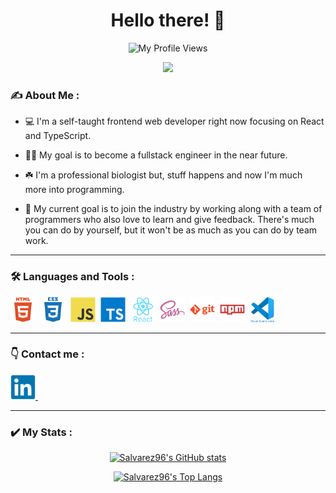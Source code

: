 <div id='header' align='center'>
  <div id='main-title' align='center'>

  # Hello there! :wave:
  </div>

  ![My Profile Views](https://komarev.com/ghpvc/?username=salvarez96&color=blue)

  <img src='https://media.giphy.com/media/USV0ym3bVWQJJmNu3N/giphy.gif' width='200' />  
</div>

### :writing_hand: About Me :

- :computer: I'm a self-taught frontend web developer right now focusing on React and TypeScript.
  
- :man_technologist: My goal is to become a fullstack engineer in the near future.
  
- :shamrock: I'm a professional biologist but, stuff happens and now I'm much more into programming.
  
- :dart: My current goal is to join the industry by working along with a team of programmers who also love to learn and give feedback. There's much you can do by yourself, but it won't be as much as you can do by team work.

---
### :hammer_and_wrench: Languages and Tools :
<p>
  <img src="https://github.com/devicons/devicon/blob/master/icons/html5/html5-plain-wordmark.svg" title="HTML5" alt="HTML5" width="40" height="40"/>&nbsp;
  <img src="https://github.com/devicons/devicon/blob/master/icons/css3/css3-plain-wordmark.svg" title="CSS3" alt="CSS3" width="40" height="40"/>&nbsp;
  <img src="https://github.com/devicons/devicon/blob/master/icons/javascript/javascript-original.svg" title="JavaScript" alt="JavaScript" width="40" height="40"/>&nbsp;
  <img src="https://github.com/devicons/devicon/blob/master/icons/typescript/typescript-original.svg" title="TypeScript" alt="TypeScript" width="40" height="40"/>&nbsp;
  <img src="https://github.com/devicons/devicon/blob/master/icons/react/react-original-wordmark.svg" title="React" alt="React" width="40" height="40"/>&nbsp;
  <img src="https://github.com/devicons/devicon/blob/master/icons/sass/sass-original.svg" title="Sass" alt="Sass" width="40" height="40"/>&nbsp;
  <img src="https://github.com/devicons/devicon/blob/master/icons/git/git-plain-wordmark.svg" title="Git" alt="Git" width="40" height="40"/>&nbsp;
  <img src="https://github.com/devicons/devicon/blob/master/icons/npm/npm-original-wordmark.svg" title="NPM" alt="NPM" width="40" height="40"/>&nbsp;
  <img src="https://github.com/devicons/devicon/blob/master/icons/vscode/vscode-original-wordmark.svg" title="Visual Studio Code" alt="Visual Studio Code" width="40" height="40"/>&nbsp;
</p>

---
### 👇 Contact me :
<a href='https://www.linkedin.com/in/salvarez96/' target='_blank'>
  <img src="https://github.com/devicons/devicon/blob/master/icons/linkedin/linkedin-original.svg" title="LinkedIn profile" alt="My LinkedIn profile" width="40" height="40"/>&nbsp;
</a>

---

### :heavy_check_mark: My Stats :
<div id='stats' align='center'>

[![Salvarez96's GitHub stats](https://github-readme-stats.vercel.app/api?username=salvarez96&count_private=true&show_icons=true&theme=vision-friendly-dark)](https://github.com/anuraghazra/github-readme-stats)

[![Salvarez96's Top Langs](https://github-readme-stats.vercel.app/api/top-langs/?username=salvarez96&layout=compact&theme=vision-friendly-dark)](https://github.com/anuraghazra/github-readme-stats)
</div>
<!--
**salvarez96/salvarez96** is a ✨ _special_ ✨ repository because its `README.md` (this file) appears on your GitHub profile.

Here are some ideas to get you started:

- 🔭 I’m currently working on ...
- 🌱 I’m currently learning ...
- 👯 I’m looking to collaborate on ...
- 🤔 I’m looking for help with ...
- 💬 Ask me about ...
- 📫 How to reach me: ...
- 😄 Pronouns: ...
- ⚡ Fun fact: ...
-->
